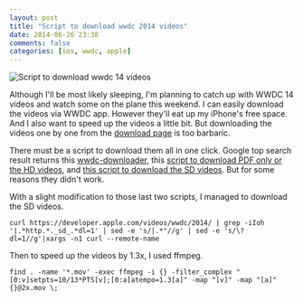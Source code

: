 ```yaml
---
layout: post
title: "Script to download wwdc 2014 videos"
date: 2014-06-26 23:38
comments: false
categories: [ios, wwdc, apple]
---
```


![Script to download wwdc 14 videos](http://f.cl.ly/items/2m2M471z1O072F1F0B2u/Screen%20Shot%202014-06-26%20at%2023.54.57.png)

Although I'll be most likely sleeping, I'm planning to catch up with WWDC 14 videos and watch some on the plane this weekend. I can easily download the videos via WWDC app. However they'll eat up my iPhone's free space. And I also want to speed up the videos a little bit. But downloading the videos one by one from the [download page](https://developer.apple.com/videos/wwdc/2014/) is too barbaric. 

<!-- more -->

There must be a script to download them all in one click. Google top search result returns this [wwdc-downloader](https://github.com/ohoachuck/wwdc-downloader), this [script to download PDF only or the HD videos](http://samwize.com/2014/06/06/download-all-wwdc-2014-pdf-slides-only/), and [this script to download the SD videos](http://andrewcook.org/2014/06/07/download-wwdc-2014-videos/). But for some reasons they didn't work. 

With a slight modification to those last two scripts, I managed to download the SD videos.

	curl https://developer.apple.com/videos/wwdc/2014/ | grep -iIoh '|.*http.*._sd_.*dl=1' | sed -e 's/|.*"//g' | sed -e 's/\?dl=1//g'|xargs -n1 curl --remote-name
	
Then to speed up the videos by 1.3x, I used ffmpeg.

	find . -name '*.mov' -exec ffmpeg -i {} -filter_complex "[0:v]setpts=10/13*PTS[v];[0:a]atempo=1.3[a]" -map "[v]" -map "[a]" {}@2x.mov \;